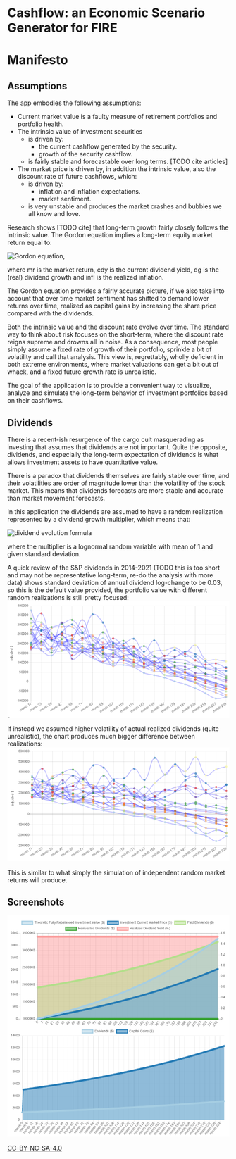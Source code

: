 # Cashflow: an Economic Scenario Generator for FIRE

# Manifesto

## Assumptions

The app embodies the following assumptions:

* Current market value is a faulty measure of retirement portfolios and portfolio health.
* The intrinsic value of investment securities
    * is driven by:
        * the current cashflow generated by the security.
        * growth of the security cashflow.
    * is fairly stable and forecastable over long terms. [TODO cite articles]
* The market price is driven by, in addition the intrinsic value, also the discount rate of future cashflows, which:
    * is driven by:
        * inflation and inflation expectations.
        * market sentiment.
    * is very unstable and produces the market crashes and bubbles we all know and love.

Research shows [TODO cite] that long-term growth fairly closely follows the intrinsic value. The Gordon equation implies
a long-term equity market return equal to:

![Gordon equation](<https://latex.codecogs.com/gif.latex?mr = cdy + dg + infl>),

where mr is the market return, cdy is the current dividend yield, dg is the (real) dividend growth and infl is the
realized inflation.

The Gordon equation provides a fairly accurate picture, if we also take into account that over time market sentiment has
shifted to demand lower returns over time, realized as capital gains by increasing the share price compared with the
dividends.

Both the intrinsic value and the discount rate evolve over time. The standard way to think about risk focuses on the
short-term, where the discount rate reigns supreme and drowns all in noise. As a consequence, most people simply assume
a fixed rate of growth of their portfolio, sprinkle a bit of volatility and call that analysis. This view is,
regrettably, wholly deficient in both extreme environments, where market valuations can get a bit out of whack, and a
fixed future growth rate is unrealistic.

[comment]: <> (TODO environments of sustained bull markets, when the discount rate volatility gets ridiculously low and
consequently future returns should be low)

The goal of the application is to provide a convenient way to visualize, analyze and simulate the long-term behavior of
investment portfolios based on their cashflows.

## Dividends

There is a recent-ish resurgence of the cargo cult masquerading as investing that assumes that dividends are not
important. Quite the opposite, dividends, and especially the long-term expectation of dividends is what allows
investment assets to have quantitative value.

There is a paradox that dividends themselves are fairly stable over time, and their volatilities are order of magnitude
lower than the volatility of the stock market. This means that dividends forecasts are more stable and accurate than
market movement forecasts.

In this application the dividends are assumed to have a random realization represented by a dividend growth multiplier,
which means that:

![dividend evolution formula](<https://latex.codecogs.com/gif.latex?div_{t+1} = div_t * mult_t * (1 + growth)>)

where the multiplier is a lognormal random variable with mean of 1 and given standard deviation.

A quick review of the S&P dividends in 2014-2021 (TODO this is too short and may not be representative long-term, re-do
the analysis with more data) shows standard deviation of annual dividend log-change to be 0.03, so this is the default
value provided, the portfolio value with different random realizations is still pretty focused:
![visualization of portfolio evolution](./docs/stdev-0.03.png)

If instead we assumed higher volatility of actual realized dividends (quite unrealistic), the chart produces much bigger
difference between realizations:
![visualization of portfolio evolution](./docs/stdev-0.1.PNG)

This is similar to what simply the simulation of independent random market returns will produce.

## Screenshots

![visualization of portfolio evolution](./docs/screenshot-0.0.2.PNG)

[CC-BY-NC-SA-4.0](LICENSE.md)
